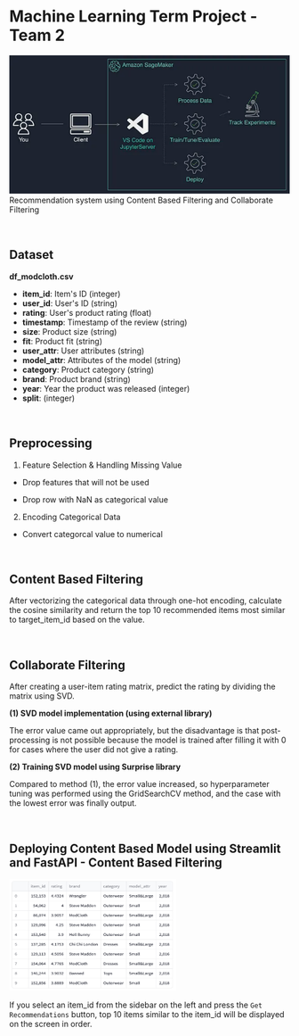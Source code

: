 # Machine Learning Term Project - Team 2
![img.png](image/architecture.png)
<br>
Recommendation system using Content Based Filtering and Collaborate Filtering

<br>

## Dataset

**df_modcloth.csv**

- **item_id**: Item's ID (integer)
- **user_id**: User's ID (string)
- **rating**: User's product rating (float)
- **timestamp**: Timestamp of the review (string)
- **size**: Product size (string)
- **fit**: Product fit (string)
- **user_attr**: User attributes (string)
- **model_attr**: Attributes of the model (string)
- **category**: Product category (string)
- **brand**: Product brand (string)
- **year**: Year the product was released (integer)
- **split**: (integer)

<br>

## Preprocessing

1. Feature Selection & Handling Missing Value
  
  - Drop features that will not be used
    
  - Drop row with NaN as categorical value
    
2. Encoding Categorical Data
  
  - Convert categorcal value to numerical
    

<br>

## Content Based Filtering

After vectorizing the categorical data through one-hot encoding, calculate the cosine similarity and return the top 10 recommended items most similar to target_item_id based on the value.

<br>

## Collaborate Filtering

After creating a user-item rating matrix, predict the rating by dividing the matrix using SVD.

**(1) SVD model implementation (using external library)**

The error value came out appropriately, but the disadvantage is that post-processing is not possible because the model is trained after filling it with 0 for cases where the user did not give a rating.

**(2) Training SVD model using Surprise library**

Compared to method (1), the error value increased, so hyperparameter tuning was performed using the GridSearchCV method, and the case with the lowest error was finally output.

<br>

## Deploying Content Based Model using Streamlit and FastAPI - Content Based Filtering

<img src="image/deploy.png" width="300" height="200"/>

If you select an item_id from the sidebar on the left and press the `Get Recommendations` button, top 10 items similar to the item_id will be displayed on the screen in order.
